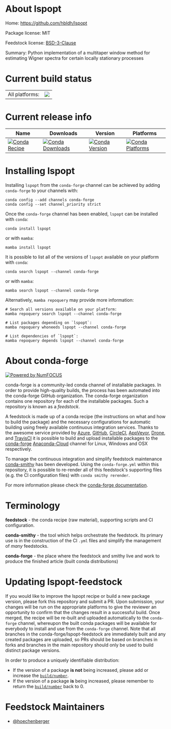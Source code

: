 About lspopt
============

Home: https://github.com/hbldh/lspopt

Package license: MIT

Feedstock license: [BSD-3-Clause](https://github.com/conda-forge/lspopt-feedstock/blob/main/LICENSE.txt)

Summary: Python implementation of a multitaper window method for estimating Wigner spectra for certain locally stationary processes

Current build status
====================


<table><tr><td>All platforms:</td>
    <td>
      <a href="https://dev.azure.com/conda-forge/feedstock-builds/_build/latest?definitionId=16377&branchName=main">
        <img src="https://dev.azure.com/conda-forge/feedstock-builds/_apis/build/status/lspopt-feedstock?branchName=main">
      </a>
    </td>
  </tr>
</table>

Current release info
====================

| Name | Downloads | Version | Platforms |
| --- | --- | --- | --- |
| [![Conda Recipe](https://img.shields.io/badge/recipe-lspopt-green.svg)](https://anaconda.org/conda-forge/lspopt) | [![Conda Downloads](https://img.shields.io/conda/dn/conda-forge/lspopt.svg)](https://anaconda.org/conda-forge/lspopt) | [![Conda Version](https://img.shields.io/conda/vn/conda-forge/lspopt.svg)](https://anaconda.org/conda-forge/lspopt) | [![Conda Platforms](https://img.shields.io/conda/pn/conda-forge/lspopt.svg)](https://anaconda.org/conda-forge/lspopt) |

Installing lspopt
=================

Installing `lspopt` from the `conda-forge` channel can be achieved by adding `conda-forge` to your channels with:

```
conda config --add channels conda-forge
conda config --set channel_priority strict
```

Once the `conda-forge` channel has been enabled, `lspopt` can be installed with `conda`:

```
conda install lspopt
```

or with `mamba`:

```
mamba install lspopt
```

It is possible to list all of the versions of `lspopt` available on your platform with `conda`:

```
conda search lspopt --channel conda-forge
```

or with `mamba`:

```
mamba search lspopt --channel conda-forge
```

Alternatively, `mamba repoquery` may provide more information:

```
# Search all versions available on your platform:
mamba repoquery search lspopt --channel conda-forge

# List packages depending on `lspopt`:
mamba repoquery whoneeds lspopt --channel conda-forge

# List dependencies of `lspopt`:
mamba repoquery depends lspopt --channel conda-forge
```


About conda-forge
=================

[![Powered by
NumFOCUS](https://img.shields.io/badge/powered%20by-NumFOCUS-orange.svg?style=flat&colorA=E1523D&colorB=007D8A)](https://numfocus.org)

conda-forge is a community-led conda channel of installable packages.
In order to provide high-quality builds, the process has been automated into the
conda-forge GitHub organization. The conda-forge organization contains one repository
for each of the installable packages. Such a repository is known as a *feedstock*.

A feedstock is made up of a conda recipe (the instructions on what and how to build
the package) and the necessary configurations for automatic building using freely
available continuous integration services. Thanks to the awesome service provided by
[Azure](https://azure.microsoft.com/en-us/services/devops/), [GitHub](https://github.com/),
[CircleCI](https://circleci.com/), [AppVeyor](https://www.appveyor.com/),
[Drone](https://cloud.drone.io/welcome), and [TravisCI](https://travis-ci.com/)
it is possible to build and upload installable packages to the
[conda-forge](https://anaconda.org/conda-forge) [Anaconda-Cloud](https://anaconda.org/)
channel for Linux, Windows and OSX respectively.

To manage the continuous integration and simplify feedstock maintenance
[conda-smithy](https://github.com/conda-forge/conda-smithy) has been developed.
Using the ``conda-forge.yml`` within this repository, it is possible to re-render all of
this feedstock's supporting files (e.g. the CI configuration files) with ``conda smithy rerender``.

For more information please check the [conda-forge documentation](https://conda-forge.org/docs/).

Terminology
===========

**feedstock** - the conda recipe (raw material), supporting scripts and CI configuration.

**conda-smithy** - the tool which helps orchestrate the feedstock.
                   Its primary use is in the construction of the CI ``.yml`` files
                   and simplify the management of *many* feedstocks.

**conda-forge** - the place where the feedstock and smithy live and work to
                  produce the finished article (built conda distributions)


Updating lspopt-feedstock
=========================

If you would like to improve the lspopt recipe or build a new
package version, please fork this repository and submit a PR. Upon submission,
your changes will be run on the appropriate platforms to give the reviewer an
opportunity to confirm that the changes result in a successful build. Once
merged, the recipe will be re-built and uploaded automatically to the
`conda-forge` channel, whereupon the built conda packages will be available for
everybody to install and use from the `conda-forge` channel.
Note that all branches in the conda-forge/lspopt-feedstock are
immediately built and any created packages are uploaded, so PRs should be based
on branches in forks and branches in the main repository should only be used to
build distinct package versions.

In order to produce a uniquely identifiable distribution:
 * If the version of a package **is not** being increased, please add or increase
   the [``build/number``](https://docs.conda.io/projects/conda-build/en/latest/resources/define-metadata.html#build-number-and-string).
 * If the version of a package **is** being increased, please remember to return
   the [``build/number``](https://docs.conda.io/projects/conda-build/en/latest/resources/define-metadata.html#build-number-and-string)
   back to 0.

Feedstock Maintainers
=====================

* [@hoechenberger](https://github.com/hoechenberger/)

